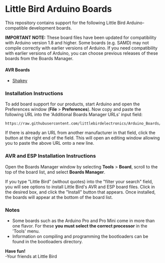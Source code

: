 # Little Bird Arduino Boards

This repository contains support for the following Little Bird Arduino-compatible development boards.

**IMPORTANT NOTE:** These board files have been updated for compatibility with Arduino version 1.8 and higher. Some boards (e.g. SAMD) may not compile correctly with earlier versions of Arduino. If you need compatibility with earlier versions of Arduino, you can choose previous releases of these boards from the Boards Manager.

#### AVR Boards
* [Shakey](#)



### Installation Instructions

To add board support for our products, start Arduino and open the Preferences window (**File** > **Preferences**). Now copy and paste the following URL into the 'Additional Boards Manager URLs' input field:

	https://raw.githubusercontent.com/littlebirdelectronics/Arduino_Boards/master/IDE_Board_Manager/package_little_bird_index.json

<!-- ![Location of Additional Boards Manager URL input field](prefs-arrow.png) -->

If there is already an URL from another manufacturer in that field, click the button at the right end of the field. This will open an editing window allowing you to paste the above URL onto a new line.

### AVR and ESP Installation Instructions

Open the Boards Manager window by selecting **Tools** > **Board**, scroll to the top of the board list, and select **Boards Manager**.

<!-- ![Boards Manager Menu](manager-menu.png) -->

If you type "Little Bird" (without quotes) into the "filter your search" field, you will see options to install Little Bird's AVR and ESP board files. Click in the desired box, and click the "Install" button that appears. Once installed, the boards will appear at the bottom of the board list.

<!-- ![Little Bird Boards](Little Birdboards.png) -->


### Notes

* Some boards such as the Arduino Pro and Pro Mini come in more than one flavor.  For these **you must select the correct processor** in the 'Tools' menu.
* Information on compiling and programming the bootloaders can be found in the bootloaders directory.

**Have fun!**<br>
\-Your friends at Little Bird